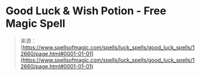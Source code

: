 <!--yml

category: 未分类

date: 2024-06-12 18:50:30

-->

# Good Luck & Wish Potion - Free Magic Spell

> 来源：[https://www.spellsofmagic.com/spells/luck_spells/good_luck_spells/12660/page.html#0001-01-01](https://www.spellsofmagic.com/spells/luck_spells/good_luck_spells/12660/page.html#0001-01-01)

